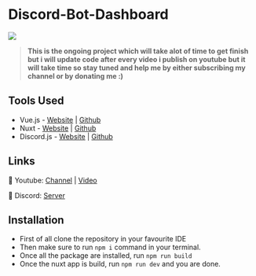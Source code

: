 # Discord-Bot-Dashboard
![](https://cdn.discordapp.com/attachments/591157769181069332/810188034300706817/20210213_220553.jpg)
> **This is the ongoing project which will take alot of time to get finish but i will update code after every video i publish on youtube but it will take time so stay tuned and help me by either subscribing my channel or by donating me :)**


## Tools Used
- Vue.js -  [Website](https://vuejs.org/) | [Github](https://github.com/vuejs/vue)
- Nuxt - [Website](https://nuxtjs.org/) | [Github](https://github.com/nuxt/nuxt.js)
- Discord.js - [Website](https://discord.js.org/#/) | [Github](https://github.com/discordjs/discord.js)


## Links
🔮 Youtube: [Channel](https://www.youtube.com/channel/UClAFgotVhZ1DGvN57EMY7fA) | [Video](s)

🌸 Discord: [Server](https://withwin.in/dbd)


## Installation

 - First of all clone the repository in your favourite IDE
 - Then make sure to run `npm i` command in your terminal.
 - Once all the package are installed, run `npm run build`
 - Once the nuxt app is build, run `npm run dev` and you are done.
